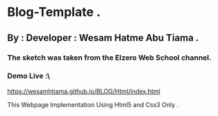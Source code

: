 # Blog-Template .

## By : Developer : Wesam Hatme Abu Tiama .

### The sketch was taken from the Elzero Web School channel.

### Demo Live :\

https://wesamhtiama.github.io/BLOG/Html/index.html

This Webpage Implementation Using Html5 and Css3 Only .
